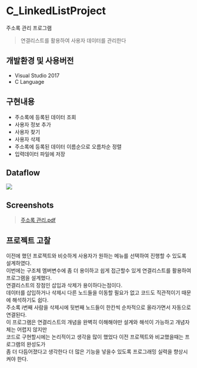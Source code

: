 # C_LinkedListProject
주소록 관리 프로그램
> 연결리스트를 활용하여 사용자 데이터를 관리한다

## 개발환경 및 사용버전
- Visual Studio 2017
- C Language

## 구현내용
- 주소록에 등록된 데이터 조회
- 사용자 정보 추가
- 사용자 찾기
- 사용자 삭제
- 주소록에 등록된 데이터 이름순으로 오름차순 정렬
- 입력데이터 파일에 저장

## Dataflow
<img src="https://user-images.githubusercontent.com/76413580/111422553-39a28980-8732-11eb-9a61-1244867263c6.png"></image>

## Screenshots
>[주소록 관리.pdf](https://github.com/imyanghw/C_LinkedListProject/files/6154504/default.pdf)

## 프로젝트 고찰
이전에 했던 프로젝트와 비슷하게 사용자가 원하는 메뉴를 선택하여 진행할 수 있도록 설계하였다.<br>
이번에는 구조체 멤버변수에 좀 더 용이하고 쉽게 접근할수 있게 연결리스트를 활용하여 프로그램을 설계했다.<br>
연결리스트의 장점인 삽입과 삭제가 용이하다는점이다.<br>
데이터를 삽입하거나 삭제시 다른 노드들을 이동할 필요가 없고 코드도 직관적이기 때문에 해석하기도 쉽다.<br>
주소록 i번째 사람을 삭제시에 뒷번째 노드들이 한칸씩 순차적으로 올라가면서 자동으로 연결된다.<br>
이 프로그램은 연결리스트의 개념을 완벽히 이해해야만 설계와 해석이 가능하고 개념자체는 어렵지 않지만<br>
코드로 구현할시에는 논리적이고 생각을 많이 했었다 이전 프로젝트와 비교했을때는 프로그램의 완성도가<br>
좀 더 다듬어졌다고 생각한다 더 많은 기능을 넣을수 있도록 프로그래밍 실력을 향상시켜야 한다.<br>

